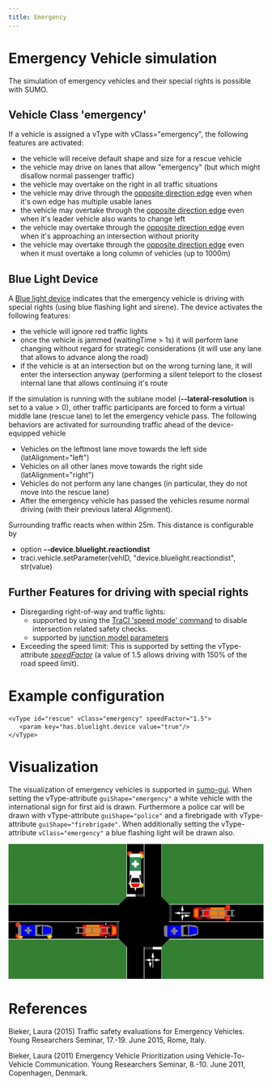 ```yaml
---
title: Emergency
---
```


# Emergency Vehicle simulation

The simulation of emergency vehicles and their special rights is possible with SUMO.

## Vehicle Class 'emergency'

If a vehicle is assigned a vType with vClass="emergency", the following features are activated:

- the vehicle will receive default shape and size for a rescue vehicle
- the vehicle may drive on lanes that allow "emergency" (but which might disallow normal passenger traffic)
- the vehicle may overtake on the right in all traffic situations
- the vehicle may drive through the [opposite direction edge](OppositeDirectionDriving.md) even when it's own edge has multiple usable lanes
- the vehicle may overtake through the [opposite direction edge](OppositeDirectionDriving.md) even when it's leader vehicle also wants to change left
- the vehicle may overtake through the [opposite direction edge](OppositeDirectionDrivin.gmd) even when it's approaching an intersection without priority
- the vehicle may overtake through the [opposite direction edge](OppositeDirectionDriving.md) even when it must overtake a long column of vehicles (up to 1000m)

## Blue Light Device

A [Blue light device](../sumo.md#bluelight_device) indicates that the emergency
vehicle is driving with special rights (using blue flashing light and sirene).
The device activates the following features:

- the vehicle will ignore red traffic lights
- once the vehicle is jammed (waitingTime > 1s) it will perform lane changing without regard for strategic considerations (it will use any lane that allows to advance along the road)
- if the vehicle is at an intersection but on the wrong turning lane, it will enter the intersection anyway (performing a silent teleport to the closest internal lane that allows continuing it's route

If the simulation is running with the sublane model (**--lateral-resolution** is set to a value > 0), other traffic participants are forced to form a virtual middle lane (rescue lane) to let the emergency vehicle pass.
The following behaviors are activated for surrounding traffic ahead of the device-equipped vehicle

- Vehicles on the leftmost lane move towards the left side (latAlignment="left")
- Vehicles on all other lanes move towards the right side (latAlignment="right")
- Vehicles do not perform any lane changes (in particular, they do not move into the rescue lane)
- After the emergency vehicle has passed the vehicles resume normal driving (with their previous  lateral Alignment).
    
  
Surrounding traffic reacts when within 25m. This distance is configurable by

- option **--device.bluelight.reactiondist**
- traci.vehicle.setParameter(vehID, "device.bluelight.reactiondist", str(value)

## Further Features for driving with special rights
  
- Disregarding right-of-way and traffic lights: 
  - supported by using the [TraCI 'speed mode'
  command](../TraCI/Change_Vehicle_State.md#speed_mode_0xb3) to disable intersection related safety checks.
  - supported by [junction model parameters](Safety.md#junction_model)
- Exceeding the speed limit: This is supported by setting the
  vType-attribute [*speedFactor*](../Definition_of_Vehicles,_Vehicle_Types,_and_Routes.md#vehicle_types)
  (a value of 1.5 allows driving with 150% of the road speed limit).
 

# Example configuration

```
<vType id="rescue" vClass="emergency" speedFactor="1.5">
   <param key="has.bluelight.device value="true"/>
</vType>

```

# Visualization

The visualization of emergency vehicles is supported in
[sumo-gui](../sumo-gui.md). When setting the vType-attribute `guiShape="emergency"` a
white vehicle with the international sign for first aid is drawn.
Furthermore a police car will be drawn with vType-attribute `guiShape="police"` and a
firebrigade with vType-attribute `guiShape="firebrigade"`. When additionally setting the
vType-attribute `vClass="emergency"` a blue flashing light will be drawn also.

![<File:Ev.png>](../images/Ev.png "File:Ev.png")

# References

Bieker, Laura (2015) Traffic safety evaluations for Emergency Vehicles.
Young Researchers Seminar, 17.-19. June 2015, Rome, Italy.

Bieker, Laura (2011) Emergency Vehicle Prioritization using
Vehicle-To-Vehicle Communication. Young Researchers Seminar, 8.-10. June
2011, Copenhagen, Denmark.
